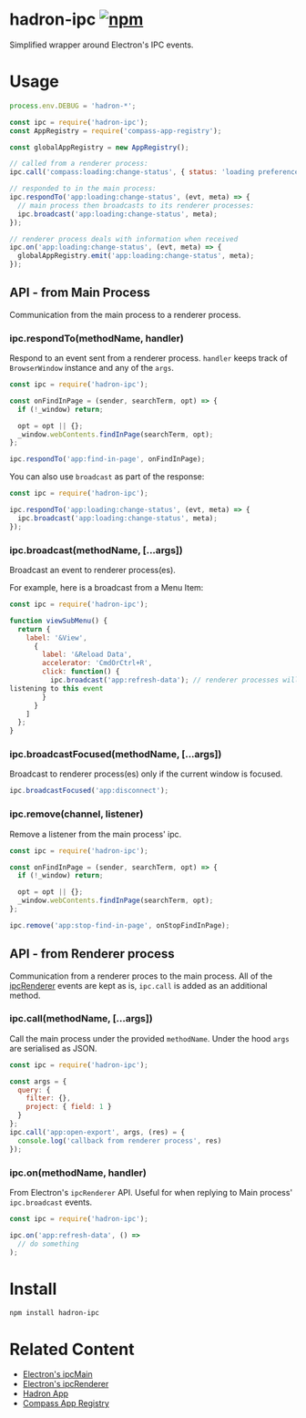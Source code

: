 # hadron-ipc [![npm][npm_img]][npm_url]

Simplified wrapper around Electron's IPC events.

# Usage

```javascript
process.env.DEBUG = 'hadron-*';

const ipc = require('hadron-ipc');
const AppRegistry = require('compass-app-registry');

const globalAppRegistry = new AppRegistry();

// called from a renderer process:
ipc.call('compass:loading:change-status', { status: 'loading preferences' });

// responded to in the main process:
ipc.respondTo('app:loading:change-status', (evt, meta) => {
  // main process then broadcasts to its renderer processes:
  ipc.broadcast('app:loading:change-status', meta);
});

// renderer process deals with information when received
ipc.on('app:loading:change-status', (evt, meta) => {
  globalAppRegistry.emit('app:loading:change-status', meta);
});
```

## API - from Main Process

Communication from the main process to a renderer process.

### ipc.respondTo(methodName, handler)

Respond to an event sent from a renderer process. `handler` keeps track of
`BrowserWindow` instance and any of the `args`.

```js
const ipc = require('hadron-ipc');

const onFindInPage = (sender, searchTerm, opt) => {
  if (!_window) return;

  opt = opt || {};
  _window.webContents.findInPage(searchTerm, opt);
};

ipc.respondTo('app:find-in-page', onFindInPage);
```

You can also use `broadcast` as part of the response:

```js
const ipc = require('hadron-ipc');

ipc.respondTo('app:loading:change-status', (evt, meta) => {
  ipc.broadcast('app:loading:change-status', meta);
});
```

### ipc.broadcast(methodName, [...args])

Broadcast an event to renderer process(es).

For example, here is a broadcast from a Menu Item:

```js
const ipc = require('hadron-ipc');

function viewSubMenu() {
  return {
    label: '&View',
      {
        label: '&Reload Data',
        accelerator: 'CmdOrCtrl+R',
        click: function() {
          ipc.broadcast('app:refresh-data'); // renderer processes will be
listening to this event
        }
      }
    ]
  };
}
```

### ipc.broadcastFocused(methodName, [...args])

Broadcast to renderer process(es) only if the current window is focused.

```js
ipc.broadcastFocused('app:disconnect');
```

### ipc.remove(channel, listener)

Remove a listener from the main process' ipc.

```js
const ipc = require('hadron-ipc');

const onFindInPage = (sender, searchTerm, opt) => {
  if (!_window) return;

  opt = opt || {};
  _window.webContents.findInPage(searchTerm, opt);
};

ipc.remove('app:stop-find-in-page', onStopFindInPage);
```

## API - from Renderer process

Communication from a renderer proces to the main process. All of the
[ipcRenderer][ipc-renderer] events are kept as
is, `ipc.call` is added as an additional method.

### ipc.call(methodName, [...args])

Call the main process under the provided `methodName`. Under the hood `args`
are serialised as JSON.

```js
const ipc = require('hadron-ipc');

const args = {
  query: {
    filter: {},
    project: { field: 1 }
  }
};
ipc.call('app:open-export', args, (res) = {
  console.log('callback from renderer process', res)
});
```

### ipc.on(methodName, handler)

From Electron's `ipcRenderer` API. Useful for when replying to Main process'
`ipc.broadcast` events.

```js
const ipc = require('hadron-ipc');

ipc.on('app:refresh-data', () =>
  // do something
);
```

# Install

```shell
npm install hadron-ipc
```

# Related Content

- [Electron's ipcMain][ipc-main]
- [Electron's ipcRenderer][ipc-renderer]
- [Hadron App][hadron-app]
- [Compass App Registry][compass-app-registry]

[npm_img]: https://img.shields.io/npm/v/hadron-ipc.svg
[npm_url]: https://npmjs.org/package/hadron-ipc
[ipc-renderer]: https://electronjs.org/docs/api/ipc-renderer
[ipc-main]: https://electronjs.org/docs/api/ipc-mai://electronjs.org/docs/api/ipc-main
[hadron-app]: https://github.com/mongodb-js/compass/tree/main/packages/hadron-app
[compass-app-registry]: https://github.com/mongodb-js/compass/tree/main/packages/compass-app-registry
